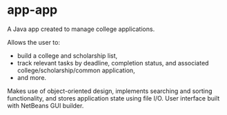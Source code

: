 # app-app

A Java app created to manage college applications.

Allows the user to:
 - build a college and scholarship list,
 - track relevant tasks by deadline, completion status, and associated college/scholarship/common application,
 - and more.
 
Makes use of object-oriented design, implements searching and sorting functionality, and stores application state using file I/O. 
User interface built with NetBeans GUI builder.
